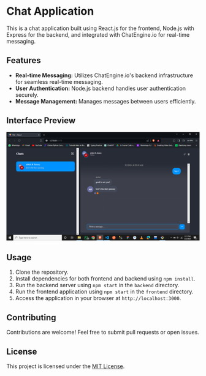 # Chat Application

This is a chat application built using React.js for the frontend, Node.js with Express for the backend, and integrated with ChatEngine.io for real-time messaging.

## Features

- **Real-time Messaging:** Utilizes ChatEngine.io's backend infrastructure for seamless real-time messaging.
- **User Authentication:** Node.js backend handles user authentication securely.
- **Message Management:** Manages messages between users efficiently.

## Interface Preview

![Chat Application Interface](/image/interface.png)

## Usage

1. Clone the repository.
2. Install dependencies for both frontend and backend using `npm install`.
3. Run the backend server using `npm start` in the `backend` directory.
4. Run the frontend application using `npm start` in the `frontend` directory.
5. Access the application in your browser at `http://localhost:3000`.

## Contributing

Contributions are welcome! Feel free to submit pull requests or open issues.

## License

This project is licensed under the [MIT License](LICENSE).

